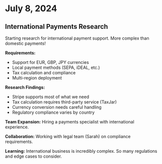 # July 8, 2024

## International Payments Research

Starting research for international payment support. More complex than domestic payments!

**Requirements:**
- Support for EUR, GBP, JPY currencies
- Local payment methods (SEPA, iDEAL, etc.)
- Tax calculation and compliance
- Multi-region deployment

**Research Findings:**
- Stripe supports most of what we need
- Tax calculation requires third-party service (TaxJar)
- Currency conversion needs careful handling
- Regulatory compliance varies by country

**Team Expansion:** Hiring a payments specialist with international experience.

**Collaboration:** Working with legal team (Sarah) on compliance requirements.

**Learning:** International business is incredibly complex. So many regulations and edge cases to consider.
